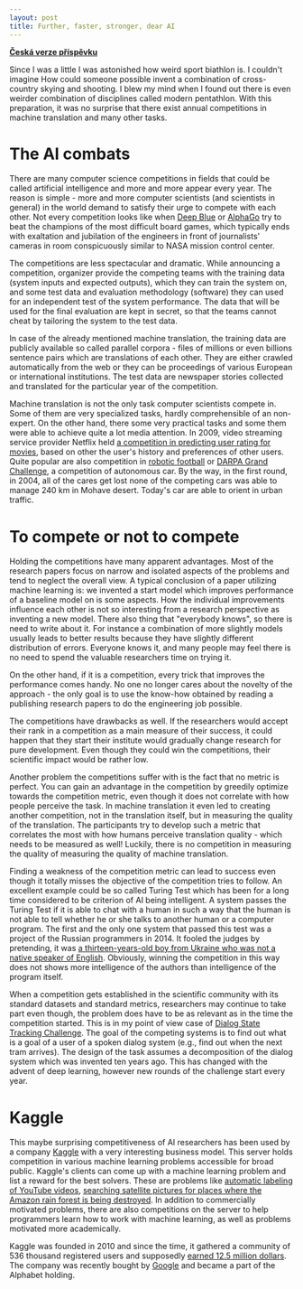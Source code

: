 ```yaml
---
layout: post
title: Further, faster, stronger, dear AI
---
```


__[Česká verze příspěvku](/2017/04/14/Shared-tasks.html)__

Since I was a little I was astonished how weird sport biathlon is. I couldn't
imagine How could someone possible invent a combination of cross-country skying
and shooting. I blew my mind when I found out there is even weirder combination
of disciplines called modern pentathlon. With this preparation, it was no
surprise that there exist annual competitions in machine translation and many
other tasks.

# The AI combats

There are many computer science competitions in fields that could be called
artificial intelligence and more and more appear every year. The reason is
simple - more and more computer scientists (and scientists in general) in the
world demand to satisfy their urge to compete with each other. Not every
competition looks like when [Deep
Blue](https://en.wikipedia.org/wiki/Deep_Blue_versus_Garry_Kasparov) or
[AlphaGo](https://en.wikipedia.org/wiki/AlphaGo_versus_Lee_Sedol) try to beat
the champions of the most difficult board games, which typically ends with
exaltation and jubilation of the engineers in front of journalists' cameras in
room conspicuously similar to NASA mission control center.

The competitions are less spectacular and dramatic. While announcing a
competition, organizer provide the competing teams with the training data
(system inputs and expected outputs), which they can train the system on, and
some test data and evaluation methodology (software) they can used for an
independent test of the system performance.  The data that will be used for the
final evaluation are kept in secret, so that the teams cannot cheat by
tailoring the system to the test data.

In case of the already mentioned machine translation, the training data are
publicly available so called parallel corpora - files of millions or even
billions sentence pairs which are translations of each other. They are either
crawled automatically from the web or they can be proceedings of various
European or international institutions. The test data are newspaper stories
collected and translated for the particular year of the competition.

Machine translation is not the only task computer scientists compete in. Some
of them are very specialized tasks, hardly comprehensible of an non-expert. On
the other hand, there some very practical tasks and some them were able to
achieve quite a lot media attention. In 2009, video streaming service provider
Netflix held [a competition in predicting user rating for
movies](https://en.wikipedia.org/wiki/Netflix_Prize), based on other the user's
history and preferences of other users. Quite popular are also competition in
[robotic football](https://en.wikipedia.org/wiki/RoboCup) or [DARPA Grand
Challenge](https://en.wikipedia.org/wiki/DARPA_Grand_Challenge), a competition
of autonomous car. By the way, in the first round, in 2004, all of the cares
get lost none of the competing cars was able to manage 240 km in Mohave desert.
Today's car are able to orient in urban traffic.

# To compete or not to compete

Holding the competitions have many apparent advantages. Most of the research
papers focus on narrow and isolated aspects of the problems and tend to neglect
the overall view. A typical conclusion of a paper utilizing machine learning
is: we invented a start model which improves performance of a baseline model on
is some aspects. How the individual improvements influence each other is not so
interesting from a research perspective as inventing a new model. There also
thing that "everybody knows", so there is need to write about it. For instance
a combination of more slightly models usually leads to better results because
they have slightly different distribution of errors. Everyone knows it, and
many people may feel there is no need to spend the valuable researchers time on
trying it.

On the other hand, if it is a competition, every trick that improves the
performance comes handy. No one no longer cares about the novelty of the
approach - the only goal is to use the know-how obtained by reading a
publishing research papers to do the engineering job possible.

The competitions have drawbacks as well. If the researchers would accept their
rank in a competition as a main measure of their success, it could happen that
they start their institute would gradually change research for pure
development. Even though they could win the competitions, their scientific
impact would be rather low.

Another problem the competitions suffer with is the fact that no metric is
perfect. You can gain an advantage in the competition by greedily optimize
towards the competition metric, even though it does not correlate with how
people perceive the task. In machine translation it even led to creating
another competition, not in the translation itself, but in measuring the
quality of the translation. The participants try to develop such a metric that
correlates the most with how humans perceive translation quality - which needs
to be measured as well! Luckily, there is no competition in measuring the
quality of measuring the quality of machine translation.

Finding a weakness of the competition metric can lead to success even though it
totally misses the objective of the competition tries to follow. An excellent
example could be so called Turing Test which has been for a long time
considered to be criterion of AI being intelligent. A system passes the Turing
Test if it is able to chat with a human in such a way that the human is not
able to tell whether he or she talks to another human or a computer program.
The first and the only one system that passed this test was a project of the
Russian programmers in 2014. It fooled the judges by pretending, it was [a
thirteen-years-old boy from Ukraine who was not a native speaker of
English](https://www.theguardian.com/technology/2014/jun/08/super-computer-simulates-13-year-old-boy-passes-turing-test).
Obviously, winning the competition in this way does not shows more intelligence
of the authors than intelligence of the program itself.

When a competition gets established in the scientific community with its
standard datasets and standard metrics, researchers may continue to take part
even though, the problem does have to be as relevant as in the time the
competition started. This is in my  point of view case of [Dialog State
Tracking Challenge](http://workshop.colips.org/dstc5/). The goal of the
competing systems is to find out what is a goal of a user of a spoken dialog
system (e.g., find out when the next tram arrives). The design of the task
assumes a decomposition of the dialog system which was invented ten years ago.
This has changed with the advent of deep learning, however new rounds of the
challenge start every year.

# Kaggle

This maybe surprising competitiveness of AI researchers has been used by a
company [Kaggle](https://www.kaggle.com) with a very interesting business
model. This server holds competition in various machine learning problems
accessible for broad public. Kaggle's clients can come up with a machine
learning problem and list a reward for the best solvers. These are problems
like [automatic labeling of YouTube
videos](https://www.kaggle.com/c/youtube8m), [searching satellite pictures for
places where the Amazon rain forest is being
destroyed](https://www.kaggle.com/c/planet-understanding-the-amazon-from-space).
In addition to commercially motivated problems, there are also competitions on
the server to help programmers learn how to work with machine learning, as well
as problems motivated more academically.

Kaggle was founded in 2010 and since the time, it gathered a community of 536
thousand registered users and supposedly [earned 12.5 million
dollars](https://www.crunchbase.com/organization/kaggle#/entity). The company
was recently bought by
[Google](https://techcrunch.com/2017/03/07/google-is-acquiring-data-science-community-kaggle/)
and became a part of the Alphabet holding.

